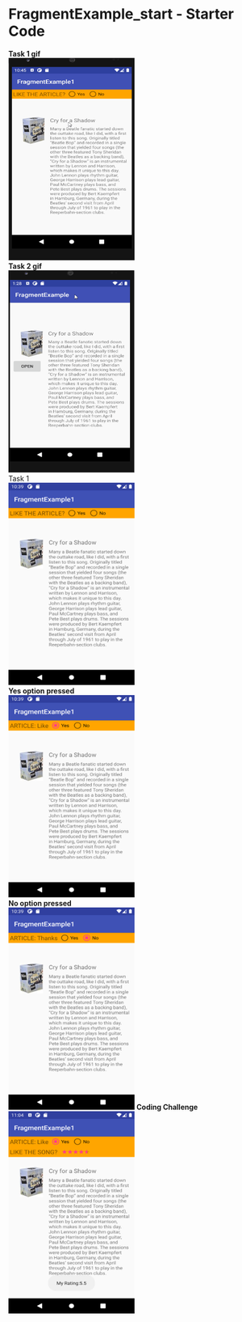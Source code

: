 FragmentExample_start - Starter Code
====================================
<b>Task 1 gif</b>
<br />
<img src="gif/task1.gif" width="250" height="400">
<br />
<b>Task 2 gif</b>
<br />
<img src="gif/task2.gif" width="250" height="400">
<br />
Task 1
<br />
<img src="task1/frontend.png" width="250" height="400">
<br />
<b>Yes option pressed</b>
<br />
<img src="task1/yes.png" width="250" height="400">
<br />
<b>No option pressed</b>
<br />
<img src="task1/no.png" width="250" height="400">
<b>Coding Challenge</b>
<br />
<img src="codingchallenge/rating.png" width="250" height="400">

